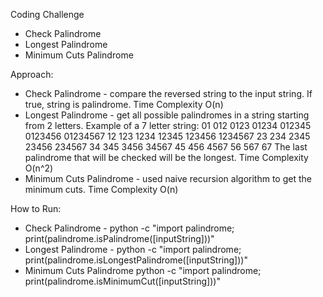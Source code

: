 Coding Challenge
   * Check Palindrome
   * Longest Palindrome
   * Minimum Cuts Palindrome

Approach:
   * Check Palindrome - compare the reversed string to the input string. If true, string is palindrome.
      Time Complexity O(n)
   * Longest Palindrome - get all possible palindromes in a string starting from 2 letters.
      Example of a 7 letter string:
         01 012 0123 01234 012345 0123456 01234567
         12 123 1234 12345 123456 1234567
         23 234 2345 23456 234567
         34 345 3456 34567
         45 456 4567
         56 567
         67
      The last palindrome that will be checked will be the longest.
      Time Complexity O(n^2)
   * Minimum Cuts Palindrome - used naive recursion algorithm to get the minimum cuts. 
      Time Complexity O(n)

How to Run:
   * Check Palindrome - python -c "import palindrome; print(palindrome.isPalindrome([inputString]))"
   * Longest Palindrome - python -c "import palindrome; print(palindrome.isLongestPalindrome([inputString]))"
   * Minimum Cuts Palindrome python -c "import palindrome; print(palindrome.isMinimumCut([inputString]))"   